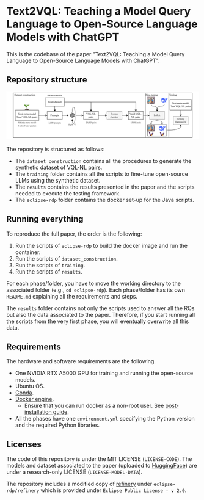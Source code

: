 # Text2VQL: Teaching a Model Query Language to Open-Source Language Models with ChatGPT

This is the codebase of the paper "Text2VQL: Teaching a Model Query Language to Open-Source Language Models with ChatGPT".

## Repository structure

![](./figures/text2vql-1.png)

The repository is structured as follows:
* The `dataset_construction` contains all the procedures to generate the synthetic dataset of VQL-NL pairs.
* The `training` folder contains all the scripts to fine-tune open-source LLMs using the synthetic dataset.
* The `results` contains the results presented in the paper and the scripts needed to execute the testing framework.
* The `eclipse-rdp` folder contains the docker set-up for the Java scripts.

## Running everything
To reproduce the full paper, the order is the following:
1. Run the scripts of `eclipse-rdp` to build the docker image and run the container.
2. Run the scripts of `dataset_construction`.
3. Run the scripts of `training`.
4. Run the scripts of `results`.

For each phase/folder, you have to move the working directory to the associated folder (e.g., `cd eclipse-rdp`).
Each phase/folder has its own `README.md` explaining all the requirements and steps.

The `results` folder contains not only the scripts used to answer all the RQs but also
the data associated to the paper. Therefore, if you start running all the scripts from the very first phase,
you will eventually overwrite all this data.

## Requirements

The hardware and software requirements are the following.

* One NVIDIA RTX A5000 GPU for training and running the open-source models.
* Ubuntu OS.
* [Conda](https://docs.anaconda.com/free/miniconda/).
* [Docker engine](https://docs.docker.com/engine/install/ubuntu/).
  * Ensure that you can run docker as a non-root user. See [post-installation guide](https://docs.docker.com/engine/install/linux-postinstall/).
* All the phases have one `environment.yml` specifying the Python version and the required Python libraries.

## Licenses

The code of this repository is under the MIT LICENSE (`LICENSE-CODE`). The models and dataset associated to the paper 
(uploaded to [HuggingFace](https://huggingface.co/PELAB-LiU)) are under a research-only LICENSE (`LICENSE-MODEL-DATA`).

The repository includes a modified copy of [refinery](https://github.com/graphs4value/refinery) under `eclipse-rdp/refinery` 
which is provided under `Eclipse Public License - v 2.0`.
